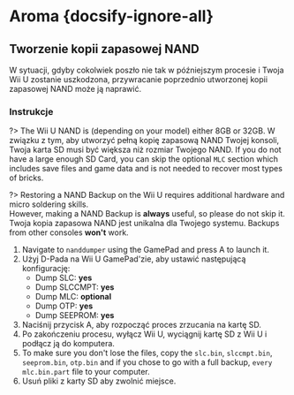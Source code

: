 # Aroma {docsify-ignore-all}

## Tworzenie kopii zapasowej NAND

W sytuacji, gdyby cokolwiek poszło nie tak w późniejszym procesie i Twoja Wii U zostanie uszkodzona, przywracanie poprzednio utworzonej kopii zapasowej NAND może ją naprawić.

### Instrukcje

?> The Wii U NAND is (depending on your model) either 8GB or 32GB. W związku z tym, aby utworzyć pełną kopię zapasową NAND Twojej konsoli, Twoja karta SD musi być większa niż rozmiar Twojego NAND. If you do not have a large enough SD Card, you can skip the optional `MLC` section which includes save files and game data and is not needed to recover most types of bricks.

?> Restoring a NAND Backup on the Wii U requires additional hardware and micro soldering skills. <br>However, making a NAND Backup is **always** useful, so please do not skip it. <br>Twoja kopia zapasowa NAND jest unikalna dla Twojego systemu. Backups from other consoles **won't** work.

1. Navigate to `nanddumper` using the GamePad and press A to launch it.
2. Użyj D-Pada na Wii U GamePad'zie, aby ustawić następującą konfigurację:
   - Dump SLC: **yes**
   - Dump SLCCMPT: **yes**
   - Dump MLC: **optional**
   - Dump OTP: **yes**
   - Dump SEEPROM: **yes**
3. Naciśnij przycisk A, aby rozpocząć proces zrzucania na kartę SD.
4. Po zakończeniu procesu, wyłącz Wii U, wyciągnij kartę SD z Wii U i podłącz ją do komputera.
5. To make sure you don't lose the files, copy the `slc.bin`, `slccmpt.bin`, `seeprom.bin`, `otp.bin` and if you chose to go with a full backup, `every mlc.bin.part` file to your computer.
6. Usuń pliki z karty SD aby zwolnić miejsce.
